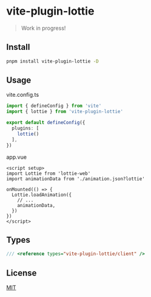 # vite-plugin-lottie

> Work in progress!

## Install

```bash
pnpm install vite-plugin-lottie -D
```

## Usage

vite.config.ts

```ts
import { defineConfig } from 'vite'
import { lottie } from 'vite-plugin-lottie'

export default defineConfig({
  plugins: [
    lottie()
  ],
})
```

app.vue

```vue
<script setup>
import Lottie from 'lottie-web'
import animationData from './animation.json?lottie'

onMounted(() => {
  Lottie.loadAnimation({
    // ...
    animationData,
  })
})
</script>
```

## Types

```ts
/// <reference types="vite-plugin-lottie/client" />
```

## License

[MIT](./LICENSE)
